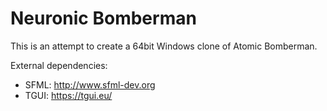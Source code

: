 # Neuronic Bomberman

This is an attempt to create a 64bit Windows clone of Atomic Bomberman.

External dependencies:
- SFML: http://www.sfml-dev.org
- TGUI: https://tgui.eu/